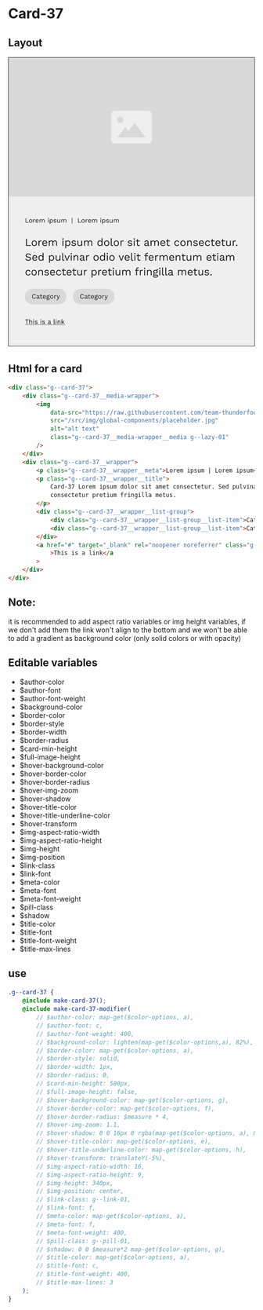 # Card-37

## Layout

![alt text][card-37]

[card-37]: /src/img/global-components/card/card-37.jpg

## Html for a card

```html
<div class="g--card-37">
    <div class="g--card-37__media-wrapper">
        <img
            data-src="https://raw.githubusercontent.com/team-thunderfoot/ui/main/src/img/global-components/img-placeholder.jpg"
            src="/src/img/global-components/placeholder.jpg"
            alt="alt text"
            class="g--card-37__media-wrapper__media g--lazy-01"
        />
    </div>
    <div class="g--card-37__wrapper">
        <p class="g--card-37__wrapper__meta">Lorem ipsum | Lorem ipsum</p>
        <p class="g--card-37__wrapper__title">
            Card-37 Lorem ipsum dolor sit amet consectetur. Sed pulvinar odio velit fermentum etiam
            consectetur pretium fringilla metus.
        </p>
        <div class="g--card-37__wrapper__list-group">
            <div class="g--card-37__wrapper__list-group__list-item">Category</div>
            <div class="g--card-37__wrapper__list-group__list-item">Category</div>
        </div>
        <a href="#" target="_blank" rel="noopener noreferrer" class="g--card-37__wrapper__link"
            >This is a link</a
        >
    </div>
</div>
```

## Note:

it is recommended to add aspect ratio variables or img height variables, if we don't add them the link won't align to the bottom and we won't be able to add a gradient as background color (only solid colors or with opacity)

## Editable variables

-   $author-color
-   $author-font
-   $author-font-weight
-   $background-color
-   $border-color
-   $border-style
-   $border-width
-   $border-radius
-   $card-min-height
-   $full-image-height
-   $hover-background-color
-   $hover-border-color
-   $hover-border-radius
-   $hover-img-zoom
-   $hover-shadow
-   $hover-title-color
-   $hover-title-underline-color
-   $hover-transform
-   $img-aspect-ratio-width
-   $img-aspect-ratio-height
-   $img-height
-   $img-position
-   $link-class
-   $link-font
-   $meta-color
-   $meta-font
-   $meta-font-weight
-   $pill-class
-   $shadow
-   $title-color
-   $title-font
-   $title-font-weight
-   $title-max-lines

## use

```scss
.g--card-37 {
    @include make-card-37();
    @include make-card-37-modifier(
        // $author-color: map-get($color-options, a),
        // $author-font: c,
        // $author-font-weight: 400,
        // $background-color: lighten(map-get($color-options,a), 82%),
        // $border-color: map-get($color-options, a),
        // $border-style: solid,
        // $border-width: 1px,
        // $border-radius: 0,
        // $card-min-height: 500px,
        // $full-image-height: false,
        // $hover-background-color: map-get($color-options, g),
        // $hover-border-color: map-get($color-options, f),
        // $hover-border-radius: $measure * 4,
        // $hover-img-zoom: 1.1,
        // $hover-shadow: 0 0 16px 0 rgba(map-get($color-options, a), 0.5),
        // $hover-title-color: map-get($color-options, e),
        // $hover-title-underline-color: map-get($color-options, h),
        // $hover-transform: translateY(-5%),
        // $img-aspect-ratio-width: 16,
        // $img-aspect-ratio-height: 9,
        // $img-height: 340px,
        // $img-position: center,
        // $link-class: g--link-01,
        // $link-font: f,
        // $meta-color: map-get($color-options, a),
        // $meta-font: f,
        // $meta-font-weight: 400,
        // $pill-class: g--pill-01,
        // $shadow: 0 0 $measure*2 map-get($color-options, g),
        // $title-color: map-get($color-options, a),
        // $title-font: c,
        // $title-font-weight: 400,
        // $title-max-lines: 3
    );
}
```
